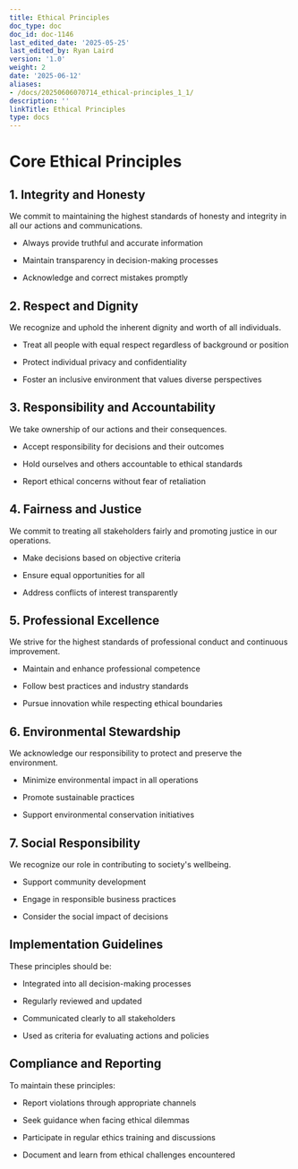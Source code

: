 ```yaml
---
title: Ethical Principles
doc_type: doc
doc_id: doc-1146
last_edited_date: '2025-05-25'
last_edited_by: Ryan Laird
version: '1.0'
weight: 2
date: '2025-06-12'
aliases:
- /docs/20250606070714_ethical-principles_1_1/
description: ''
linkTitle: Ethical Principles
type: docs
---
```


# Core Ethical Principles

## 1. Integrity and Honesty

We commit to maintaining the highest standards of honesty and integrity in all our actions and communications.

- Always provide truthful and accurate information

- Maintain transparency in decision-making processes

- Acknowledge and correct mistakes promptly

## 2. Respect and Dignity

We recognize and uphold the inherent dignity and worth of all individuals.

- Treat all people with equal respect regardless of background or position

- Protect individual privacy and confidentiality

- Foster an inclusive environment that values diverse perspectives

## 3. Responsibility and Accountability

We take ownership of our actions and their consequences.

- Accept responsibility for decisions and their outcomes

- Hold ourselves and others accountable to ethical standards

- Report ethical concerns without fear of retaliation

## 4. Fairness and Justice

We commit to treating all stakeholders fairly and promoting justice in our operations.

- Make decisions based on objective criteria

- Ensure equal opportunities for all

- Address conflicts of interest transparently

## 5. Professional Excellence

We strive for the highest standards of professional conduct and continuous improvement.

- Maintain and enhance professional competence

- Follow best practices and industry standards

- Pursue innovation while respecting ethical boundaries

## 6. Environmental Stewardship

We acknowledge our responsibility to protect and preserve the environment.

- Minimize environmental impact in all operations

- Promote sustainable practices

- Support environmental conservation initiatives

## 7. Social Responsibility

We recognize our role in contributing to society's wellbeing.

- Support community development

- Engage in responsible business practices

- Consider the social impact of decisions

## Implementation Guidelines

These principles should be:

- Integrated into all decision-making processes

- Regularly reviewed and updated

- Communicated clearly to all stakeholders

- Used as criteria for evaluating actions and policies

## Compliance and Reporting

To maintain these principles:

- Report violations through appropriate channels

- Seek guidance when facing ethical dilemmas

- Participate in regular ethics training and discussions

- Document and learn from ethical challenges encountered
